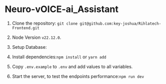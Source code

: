 # Neuro-vOICE-ai_Assistant

1. Clone the repository: ```git clone git@github.com:key-joshua/Rihlatech-Frontend.git```
2. Node Version ```v22.12.0```.
3. Setup Database:

4. Install dependencies:```npm install``` or ```yarn add```
5. Copy `.env.example` to `.env` and add values to all variables.
6. Start the server, to test the endpoints performance:```npm run dev```
